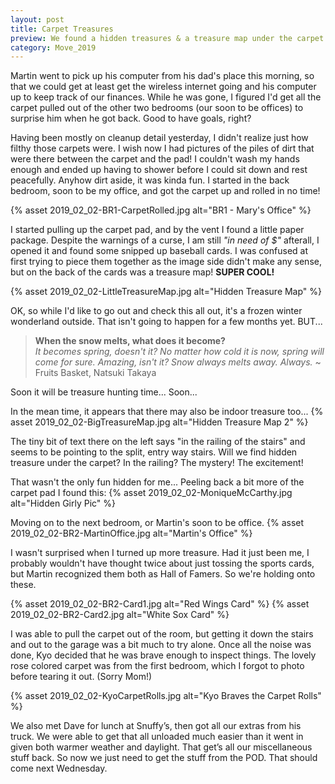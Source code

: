 ```yaml
---
layout: post
title: Carpet Treasures
preview: We found a hidden treasures & a treasure map under the carpet!  
category: Move_2019
---
```


Martin went to pick up his computer from his dad's place this morning, so that we could get at least get the wireless internet going and his computer up to keep track of our finances. While he was gone, I figured I'd get all the carpet pulled out of the other two bedrooms (our soon to be offices) to surprise him when he got back. Good to have goals, right?

Having been mostly on cleanup detail yesterday, I didn't realize just how filthy those carpets were. I wish now I had pictures of the piles of dirt that were there between the carpet and the pad! I couldn't wash my hands enough and ended up having to shower before I could sit down and rest peacefully. Anyhow dirt aside, it was kinda fun. I started in the back bedroom, soon to be my office, and got the carpet up and rolled in no time!

{% asset 2019_02_02-BR1-CarpetRolled.jpg alt="BR1 - Mary's Office" %}

 I started pulling up the carpet pad, and by the vent I found a little paper package. Despite the warnings of a curse, I am still *"in need of $"* afterall, I opened it and found some snipped up baseball cards. I was confused at first trying to piece them together as the image side didn't make any sense, but on the back of the cards was a treasure map! __SUPER COOL!__

{% asset 2019_02_02-LittleTreasureMap.jpg alt="Hidden Treasure Map" %}

OK, so while I'd like to go out and check this all out, it's a frozen winter wonderland outside. That isn't going to happen for a few months yet. BUT...

> __When the snow melts, what does it become?__  
> *It becomes spring, doesn't it? No matter how cold it is now, spring will come for sure. Amazing, isn't it? Snow always melts away. Always.*
> ~ Fruits Basket, Natsuki Takaya

Soon it will be treasure hunting time... Soon...

In the mean time, it appears that there may also be indoor treasure too...
{% asset 2019_02_02-BigTreasureMap.jpg alt="Hidden Treasure Map 2" %}

The tiny bit of text there on the left says "in the railing of the stairs" and seems to be pointing to the split, entry way stairs. Will we find hidden treasure under the carpet? In the railing? The mystery! The excitement! 

That wasn't the only fun hidden for me... Peeling back a bit more of the carpet pad I found this:
{% asset 2019_02_02-MoniqueMcCarthy.jpg alt="Hidden Girly Pic" %}

Moving on to the next bedroom, or Martin's soon to be office.
{% asset 2019_02_02-BR2-MartinOffice.jpg alt="Martin's Office" %}

I wasn't surprised when I turned up more treasure. Had it just been me, I probably wouldn't have thought twice about just tossing the sports cards, but Martin recognized them both as Hall of Famers. So we're holding onto these.

{% asset 2019_02_02-BR2-Card1.jpg alt="Red Wings Card" %}
{% asset 2019_02_02-BR2-Card2.jpg alt="White Sox Card" %}

I was able to pull the carpet out of the room, but getting it down the stairs and out to the garage was a bit much to try alone. Once all the noise was done, Kyo decided that he was brave enough to inspect things.  The lovely rose colored carpet was from the first bedroom, which I forgot to photo before tearing it out. (Sorry Mom!)

{% asset 2019_02_02-KyoCarpetRolls.jpg alt="Kyo Braves the Carpet Rolls" %}

We also met Dave for lunch at Snuffy’s, then got all our extras from his truck. We were able to get that all unloaded much easier than it went in given both warmer weather and daylight. That get’s all our miscellaneous stuff back. So now we just need to get the stuff from the POD. That should come next Wednesday.